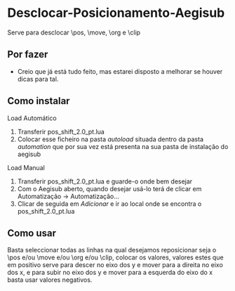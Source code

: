 Desclocar-Posicionamento-Aegisub
================================

Serve para desclocar \pos, \move, \org e \clip


Por fazer
-----------------
* Creio que já está tudo feito, mas estarei disposto a melhorar se houver dicas para tal.


Como instalar
--------------

Load Automático

1. Transferir pos_shift_2.0_pt.lua
2. Colocar esse ficheiro na pasta _autoload_ situada dentro da pasta _automation_ que por sua vez está presenta na sua pasta de instalação do aegisub


Load Manual

1. Transferir pos_shift_2.0_pt.lua e guarde-o onde bem desejar
2. Com o Aegisub aberto, quando desejar usá-lo terá de clicar em Automatização -> Automatização...
3. Clicar de seguida em _Adicionar_ e ir ao local onde se encontra o pos_shift_2.0_pt.lua


Como usar
---------

Basta seleccionar todas as linhas na qual desejamos reposicionar seja o \pos e/ou \move e/ou \org e/ou \clip,
colocar os valores, valores estes que em positivo serve para descer no eixo dos y e mover para a direita no eixo dos x,
e para subir no eixo dos y e mover para a esquerda do eixo do x basta usar valores negativos.
